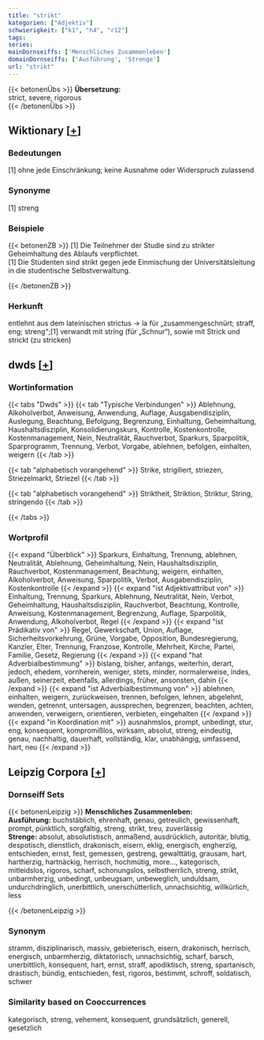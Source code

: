 ```yaml
---
title: "strikt"
kategorien: ["Adjektiv"]
schwierigkeit: ["k1", "h4", "r12"]
tags:
series:
mainDornseiffs: ['Menschliches Zusammenleben']
domainDornseiffs: ['Ausführung', 'Strenge']
url: "strikt"
---
```


{{< betonenÜbs >}}
**Übersetzung:**  
strict, severe, rigorous  
{{< /betonenÜbs >}}

## Wiktionary [[+](https://de.wiktionary.org/wiki/strikt)]

### Bedeutungen
[1] ohne jede Einschränkung; keine Ausnahme oder Widerspruch zulassend  

### Synonyme
[1] streng  

### Beispiele
{{< betonenZB >}}
[1] Die Teilnehmer der Studie sind zu strikter Geheimhaltung des Ablaufs verpflichtet.  
[1] Die Studenten sind strikt gegen jede Einmischung der Universitätsleitung in die studentische Selbstverwaltung.  

{{< /betonenZB >}}
### Herkunft
entlehnt aus dem lateinischen strictus → la für „zusammengeschnürt; straff, eng; streng“;[1] verwandt mit string (für „Schnur“), sowie mit Strick und strickt (zu stricken)  



## dwds [[+](https://www.dwds.de/wb/strikt)]

### Wortinformation
{{< tabs "Dwds" >}}
{{< tab "Typische Verbindungen" >}}
Ablehnung, Alkoholverbot, Anweisung, Anwendung, Auflage, Ausgabendisziplin, Auslegung, Beachtung, Befolgung, Begrenzung, Einhaltung, Geheimhaltung, Haushaltsdisziplin, Konsolidierungskurs, Kontrolle, Kostenkontrolle, Kostenmanagement, Nein, Neutralität, Rauchverbot, Sparkurs, Sparpolitik, Sparprogramm, Trennung, Verbot, Vorgabe, ablehnen, befolgen, einhalten, weigern
{{< /tab >}}

{{< tab "alphabetisch vorangehend" >}}
Strike, strigiliert, striezen, Striezelmarkt, Striezel
{{< /tab >}}

{{< tab "alphabetisch vorangehend" >}}
Striktheit, Striktion, Striktur, String, stringendo
{{< /tab >}}

{{< /tabs >}}

### Wortprofil
{{< expand "Überblick" >}} Sparkurs, Einhaltung, Trennung, ablehnen, Neutralität, Ablehnung, Geheimhaltung, Nein, Haushaltsdisziplin, Rauchverbot, Kostenmanagement, Beachtung, weigern, einhalten, Alkoholverbot, Anweisung, Sparpolitik, Verbot, Ausgabendisziplin, Kostenkontrolle {{< /expand >}}
{{< expand "ist Adjektivattribut von" >}} Einhaltung, Trennung, Sparkurs, Ablehnung, Neutralität, Nein, Verbot, Geheimhaltung, Haushaltsdisziplin, Rauchverbot, Beachtung, Kontrolle, Anweisung, Kostenmanagement, Begrenzung, Auflage, Sparpolitik, Anwendung, Alkoholverbot, Regel {{< /expand >}}
{{< expand "ist Prädikativ von" >}} Regel, Gewerkschaft, Union, Auflage, Sicherheitsvorkehrung, Grüne, Vorgabe, Opposition, Bundesregierung, Kanzler, Elter, Trennung, Franzose, Kontrolle, Mehrheit, Kirche, Partei, Familie, Gesetz, Regierung {{< /expand >}}
{{< expand "hat Adverbialbestimmung" >}} bislang, bisher, anfangs, weiterhin, derart, jedoch, ehedem, vornherein, weniger, stets, minder, normalerweise, indes, außen, seinerzeit, ebenfalls, allerdings, früher, ansonsten, dahin {{< /expand >}}
{{< expand "ist Adverbialbestimmung von" >}} ablehnen, einhalten, weigern, zurückweisen, trennen, befolgen, lehnen, abgelehnt, wenden, getrennt, untersagen, aussprechen, begrenzen, beachten, achten, anwenden, verweigern, orientieren, verbieten, eingehalten {{< /expand >}}
{{< expand "in Koordination mit" >}} ausnahmslos, prompt, unbedingt, stur, eng, konsequent, kompromißlos, wirksam, absolut, streng, eindeutig, genau, nachhaltig, dauerhaft, vollständig, klar, unabhängig, umfassend, hart, neu {{< /expand >}}

## Leipzig Corpora [[+](https://corpora.uni-leipzig.de/en/res?word=strikt&corpusId=deu_newscrawl-public_2018)]

### Dornseiff Sets
{{< betonenLeipzig >}}
**Menschliches Zusammenleben:**  
**Ausführung:** buchstäblich, ehrenhaft, genau, getreulich, gewissenhaft, prompt, pünktlich, sorgfältig, streng, strikt, treu, zuverlässig  
**Strenge:** absolut, absolutistisch, anmaßend, ausdrücklich, autoritär, blutig, despotisch, dienstlich, drakonisch, eisern, eklig, energisch, engherzig, entschieden, ernst, fest, gemessen, gestreng, gewalttätig, grausam, hart, hartherzig, hartnäckig, herrisch, hochmütig, more..., kategorisch, mitleidslos, rigoros, scharf, schonungslos, selbstherrlich, streng, strikt, unbarmherzig, unbedingt, unbeugsam, unbeweglich, unduldsam, undurchdringlich, unerbittlich, unerschütterlich, unnachsichtig, willkürlich, less  

{{< /betonenLeipzig >}}

### Synonym
stramm, disziplinarisch, massiv, gebieterisch, eisern, drakonisch, herrisch, energisch, unbarmherzig, diktatorisch, unnachsichtig, scharf, barsch, unerbittlich, konsequent, hart, ernst, straff, apodiktisch, streng, spartanisch, drastisch, bündig, entschieden, fest, rigoros, bestimmt, schroff, soldatisch, schwer


### Similarity based on Cooccurrences
kategorisch, streng, vehement, konsequent, grundsätzlich, generell, gesetzlich

